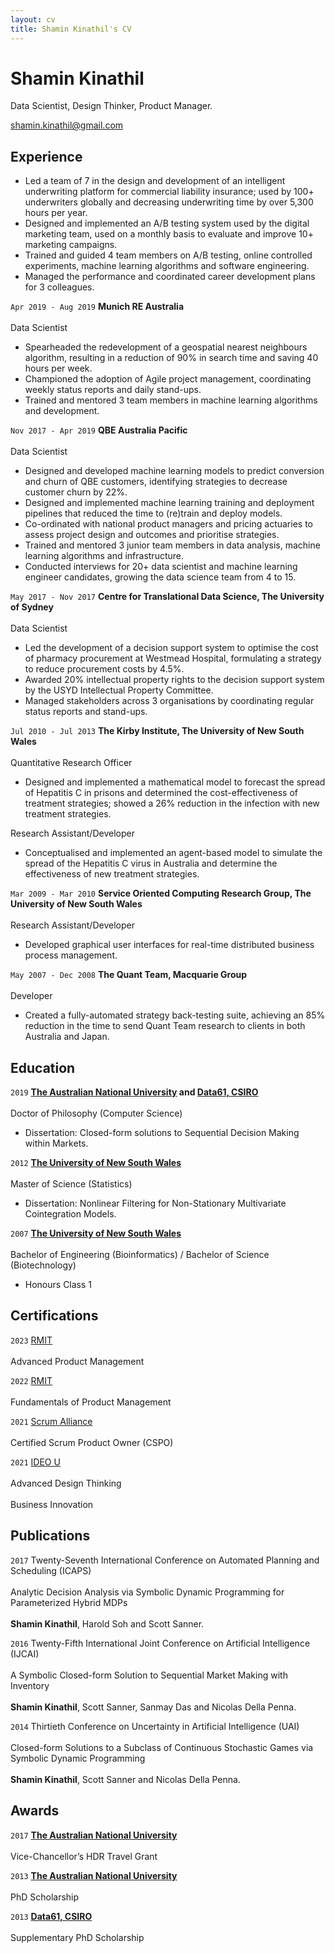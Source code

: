 ```yaml
---
layout: cv
title: Shamin Kinathil's CV
---
```

# Shamin Kinathil
Data Scientist, Design Thinker, Product Manager.

<div id="webaddress">
<a href="shamin.kinathil@gmail.com">shamin.kinathil@gmail.com</a>
</div>


## Experience


- Led a team of 7 in the design and development of an intelligent underwriting platform for commercial liability insurance; used by 100+ underwriters globally and decreasing underwriting time by over 5,300 hours per year.
- Designed and implemented an A/B testing system used by the digital marketing team, used on a monthly basis to evaluate and improve 10+ marketing campaigns.
- Trained and guided 4 team members on A/B testing, online controlled experiments, machine learning algorithms and software engineering.
- Managed the performance and coordinated career development plans for 3 colleagues.

`Apr 2019 - Aug 2019` __Munich RE Australia__<br>  
Data Scientist

- Spearheaded the redevelopment of a geospatial nearest neighbours algorithm, resulting in a reduction of 90% in search time and saving 40 hours per week.
- Championed the adoption of Agile project management, coordinating weekly status reports and daily stand-ups.
- Trained and mentored 3 team members in machine learning algorithms and development.

`Nov 2017 - Apr 2019` __QBE Australia Pacific__<br>  
Data Scientist

- Designed and developed machine learning models to predict conversion and churn of QBE customers, identifying strategies to decrease customer churn by 22%.
- Designed and implemented machine learning training and deployment pipelines that reduced the time to (re)train and deploy models.
- Co-ordinated with national product managers and pricing actuaries to assess project design and outcomes and prioritise strategies.
- Trained and mentored 3 junior team members in data analysis, machine learning algorithms and infrastructure.
- Conducted interviews for 20+ data scientist and machine learning engineer candidates, growing the data science team from 4 to 15.

`May 2017 - Nov 2017` __Centre for Translational Data Science, The University of Sydney__<br>  
Data Scientist

- Led the development of a decision support system to optimise the cost of pharmacy procurement at Westmead Hospital, formulating a strategy to reduce procurement costs by 4.5%.
- Awarded 20% intellectual property rights to the decision support system by the USYD Intellectual Property Committee.
- Managed stakeholders across 3 organisations by coordinating regular status reports and stand-ups.

`Jul 2010 - Jul 2013` __The Kirby Institute, The University of New South Wales__<br>  
Quantitative Research Officer

- Designed and implemented a mathematical model to forecast the spread of Hepatitis C in prisons and determined the cost-effectiveness of treatment strategies; showed a 26% reduction in the infection with new treatment strategies.

Research Assistant/Developer

- Conceptualised and implemented an agent-based model to simulate the spread of the Hepatitis C virus in Australia and determine the effectiveness of new treatment strategies.


`Mar 2009 - Mar 2010` __Service Oriented Computing Research Group, The University of New South Wales__<br>  
Research Assistant/Developer

- Developed graphical user interfaces for real-time distributed business process management.

`May 2007 - Dec 2008` __The Quant Team, Macquarie Group__<br>  
Developer

- Created a fully-automated strategy back-testing suite, achieving an 85% reduction in the time to send Quant Team research to clients in both Australia and Japan.


## Education

`2019`
__[The Australian National University] and [Data61, CSIRO]__<br>  
Doctor of Philosophy (Computer Science)

- Dissertation: Closed-form solutions to Sequential Decision Making within Markets.

`2012`
__[The University of New South Wales]__<br>  
Master of Science (Statistics)

- Dissertation: Nonlinear Filtering for Non-Stationary Multivariate Cointegration Models.

`2007`
__[The University of New South Wales]__<br>  
Bachelor of Engineering (Bioinformatics) / Bachelor of Science (Biotechnology)

- Honours Class 1

## Certifications

`2023` [RMIT]<br>  
Advanced Product Management

`2022` [RMIT]<br>  
Fundamentals of Product Management

`2021` [Scrum Alliance]<br>  
Certified Scrum Product Owner (CSPO)

`2021` [IDEO U]<br>  
Advanced Design Thinking<br>  
Business Innovation



## Publications

 `2017` Twenty-Seventh International Conference on Automated Planning and Scheduling (ICAPS)<br>  
Analytic Decision Analysis via Symbolic Dynamic Programming for Parameterized Hybrid MDPs<br>  
__Shamin Kinathil__, Harold Soh and Scott Sanner.<br>  
<!-- Twenty-Seventh International Conference on Automated Planning and Scheduling, ICAPS 2017. -->

`2016` Twenty-Fifth International Joint Conference on Artificial Intelligence (IJCAI)<br>  
A Symbolic Closed-form Solution to Sequential Market Making with Inventory<br>  
__Shamin Kinathil__, Scott Sanner, Sanmay Das and Nicolas Della Penna.<br>  
<!-- Twenty-Fifth International Joint Conference on Artificial Intelligence, IJCAI 2016. -->

`2014` Thirtieth Conference on Uncertainty in Artificial Intelligence (UAI)<br>  
Closed-form Solutions to a Subclass of Continuous Stochastic Games via Symbolic Dynamic Programming<br>  
__Shamin Kinathil__, Scott Sanner and Nicolas Della Penna.<br>  
<!-- Thirtieth Conference on Uncertainty in Artificial Intelligence, UAI 2014. -->


## Awards

`2017` __[The Australian National University]__<br>  
Vice-Chancellor’s HDR Travel Grant

`2013` __[The Australian National University]__<br>  
PhD Scholarship

`2013` __[Data61, CSIRO]__<br>  
Supplementary PhD Scholarship

<!-- `2005` __[The University of New South Wales]__<br>  
Summer Research Scholarship

`2004` __[The University of New South Wales]__<br>  
Summer Research Scholarship -->

[The Australian National University]: https://anu.edu.au/
[Data61, CSIRO]: https://data61.csiro.au/
[The University of New South Wales]: https://www.unsw.edu.au/
[RMIT]: https://www.rmit.edu.au/
[Scrum Alliance]: https://www.scrumalliance.org/
[IDEO U]: https://www.ideou.com/

[PLOS One]: https://journals.plos.org/plosone/article?id=10.1371/journal.pone.0245896

<!-- ### Footer

Last updated: May 2013 -->


